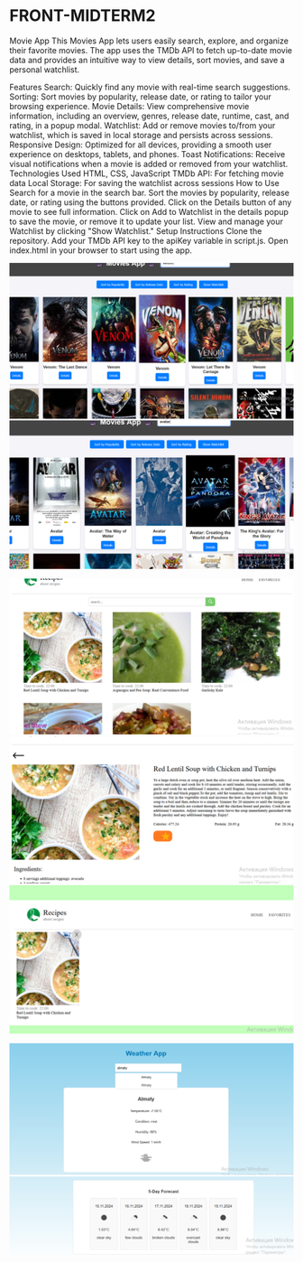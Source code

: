# FRONT-MIDTERM2
Movie App
This Movies App lets users easily search, explore, and organize their favorite movies. The app uses the TMDb API to fetch up-to-date movie data and provides an intuitive way to view details, sort movies, and save a personal watchlist.

Features
Search: Quickly find any movie with real-time search suggestions.
Sorting: Sort movies by popularity, release date, or rating to tailor your browsing experience.
Movie Details: View comprehensive movie information, including an overview, genres, release date, runtime, cast, and rating, in a popup modal.
Watchlist: Add or remove movies to/from your watchlist, which is saved in local storage and persists across sessions.
Responsive Design: Optimized for all devices, providing a smooth user experience on desktops, tablets, and phones.
Toast Notifications: Receive visual notifications when a movie is added or removed from your watchlist.
Technologies Used
HTML, CSS, JavaScript
TMDb API: For fetching movie data
Local Storage: For saving the watchlist across sessions
How to Use
Search for a movie in the search bar.
Sort the movies by popularity, release date, or rating using the buttons provided.
Click on the Details button of any movie to see full information.
Click on Add to Watchlist in the details popup to save the movie, or remove it to update your list.
View and manage your Watchlist by clicking "Show Watchlist."
Setup Instructions
Clone the repository.
Add your TMDb API key to the apiKey variable in script.js.
Open index.html in your browser to start using the app.

![image alt](https://github.com/SezimSatlyk-klych/FRONT-MIDTERM2/blob/70d4b9e9949d11b07c54444e9290290f765fddf4/movie1.png)
![image alt](https://github.com/SezimSatlyk-klych/FRONT-MIDTERM2/blob/bdae45be4f3ac26438cc5781b4d7138c3910bd13/movie2.png)




![image alt](https://github.com/SezimSatlyk-klych/FRONT-MIDTERM2/blob/bdae45be4f3ac26438cc5781b4d7138c3910bd13/recipe1.png)
![image alt](https://github.com/SezimSatlyk-klych/FRONT-MIDTERM2/blob/bdae45be4f3ac26438cc5781b4d7138c3910bd13/recipe2.png)
![image alt](https://github.com/SezimSatlyk-klych/FRONT-MIDTERM2/blob/bdae45be4f3ac26438cc5781b4d7138c3910bd13/recipe3.png)




![image alt](https://github.com/SezimSatlyk-klych/FRONT-MIDTERM2/blob/fe662440c0e59fc5d8ff5f868e86e9fabb9e7802/weather1.png)
![image alt](https://github.com/SezimSatlyk-klych/FRONT-MIDTERM2/blob/fe662440c0e59fc5d8ff5f868e86e9fabb9e7802/weather2.png)




